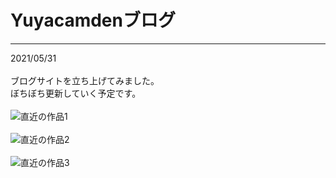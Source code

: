 # Yuyacamdenブログ

---

2021/05/31<br>
<br>
ブログサイトを立ち上げてみました。<br>
ぼちぼち更新していく予定です。<br>
<br>
![直近の作品1](https://yuyacamden.github.io/ftprnt.PNG)<br>
<br>
![直近の作品2](https://yuyacamden.github.io/copairp.PNG)<br>
<br>
![直近の作品3](https://yuyacamden.github.io/wavwav.PNG)<br>
<br>
